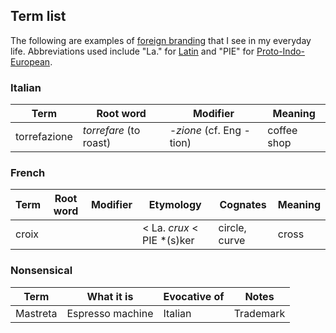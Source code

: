 ## Term list
The following are examples of [foreign branding](https://www.sas.upenn.edu/~haroldfs/popcult/handouts/adverts/forbrand.html) that I see in my everyday life. Abbreviations used include "La." for [Latin](https://en.wikipedia.org/wiki/Latin) and "PIE" for [Proto-Indo-European](https://en.wikipedia.org/wiki/Proto-Indo-European_language).

### Italian

| Term          | Root word              | Modifier                 | Meaning     |
| ------------- | ---------------------- | -----------------------  | ----------  | 
| torrefazione  | *torrefare* (to roast) | *-zione* (cf. Eng -tion) | coffee shop | 

### French


| Term          | Root word | Modifier | Etymology                   | Cognates      | Meaning  |
| ------------- | --------- | -------- | --------------------------  | ------------  | -------- |
| croix         |           |          | < La. *crux* < PIE \*(s)ker | circle, curve | cross    |

### Nonsensical

| Term          | What it is       | Evocative of  | Notes                |
| ------------- | ---------------- | ------------- | -------------------- |
| Mastreta      | Espresso machine | Italian       | Trademark            |
